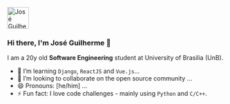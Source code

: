 <a href="https://dev.to/joseguilhermefmoura/" target="_blank">
<img src="https://d2fltix0v2e0sb.cloudfront.net/dev-badge.svg"  width=50 alt="José Guilherme 's DEV Profile">
</a>

### Hi there, I'm José Guilherme 👋

I am a 20y old <strong>Software Engineering</strong> student at University of Brasilia (UnB).

- 🌱 I’m learning <code>Django</code>, <code>ReactJS</code> and <code>Vue.js</code>...
- 👯 I’m looking to collaborate on the open source community ...
- 😄 Pronouns: [he/him] ...
- ⚡ Fun fact: I love code challenges - mainly using <code>Python</code> and <code>C/C++</code>.
